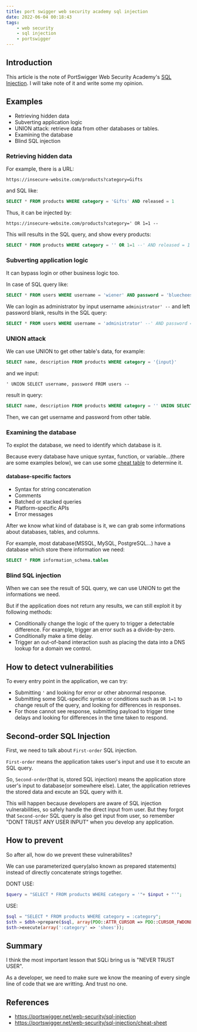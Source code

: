 ```yaml
---
title: port swigger web security academy sql injection
date: 2022-06-04 00:18:43
tags:
    - web security
    - sql injection
    - portswigger
---
```


## Introduction

This article is the note of PortSwigger Web Security Academy's [SQL Injection](https://portswigger.net/web-security/sql-injection). I will take note of it and write some my opinion.

<!-- more -->

## Examples

-   Retrieving hidden data
-   Subverting application logic
-   UNION attack: retrieve data from other databases or tables.
-   Examining the database
-   Blind SQL injection

### Retrieving hidden data

For example, there is a URL:

```
https://insecure-website.com/products?category=Gifts
```

and SQL like:

```SQL
SELECT * FROM products WHERE category = 'Gifts' AND released = 1
```

Thus, it can be injected by:

```
https://insecure-website.com/products?category=' OR 1=1 --
```

This will results in the SQL query, and show every products:

```SQL
SELECT * FROM products WHERE category = '' OR 1=1 --' AND released = 1
```

### Subverting application logic

It can bypass login or other business logic too.

In case of SQL query like:

```SQL
SELECT * FROM users WHERE username = 'wiener' AND password = 'bluecheese'
```

We can login as administrator by input username `administrator' --` and left password blank, results in the SQL query:

```SQL
SELECT * FROM users WHERE username = 'administrator' --' AND password = ''
```

### UNION attack

We can use UNION to get other table's data, for example:

```SQL
SELECT name, description FROM products WHERE category = '{input}'
```

and we input:

```
' UNION SELECT username, password FROM users --
```

result in query:

```SQL
SELECT name, description FROM products WHERE category = '' UNION SELECT username, password FROM users --'
```

Then, we can get username and password from other table.

### Examining the database

To explot the database, we need to identify which database is it.

Because every database have unique syntax, function, or variable...(there are some examples below), we can use some [cheat table](https://portswigger.net/web-security/sql-injection/cheat-sheet) to determine it.

#### database-specific factors

-   Syntax for string concatenation
-   Comments
-   Batched or stacked queries
-   Platform-specific APIs
-   Error messages

After we know what kind of database is it, we can grab some informations about databases, tables, and columns.

For example, most database(MSSQL, MySQL, PostgreSQL...) have a database which store there information we need:

```SQL
SELECT * FROM information_schema.tables
```

### Blind SQL injection

When we can see the result of SQL query, we can use UNION to get the informations we need.

But if the application does not return any results, we can still exploit it by following methods:

-   Conditionally change the logic of the query to trigger a detectable difference. For example, trigger an error such as a divide-by-zero.
-   Conditionally make a time delay.
-   Trigger an out-of-band interaction sush as placing the data into a DNS lookup for a domain we control.

## How to detect vulnerabilities

To every entry point in the application, we can try:

-   Submitting `'` and looking for error or other abnormal response.
-   Submitting some SQL-specific syntax or conditions such as `OR 1=1` to change result of the query, and looking for differences in responses.
-   For those cannot see response, submitting payload to trigger time delays and looking for differences in the time taken to respond.

## Second-order SQL Injection

First, we need to talk about `First-order` SQL injection.

`First-order` means the application takes user's input and use it to excute an SQL query.

So, `Second-order`(that is, stored SQL injection) means the application store user's input to database(or somewhere else). Later, the application retrieves the stored data and excute an SQL query with it.

This will happen because developers are aware of SQL injection vulnerabilities, so safely handle the direct input from user. But they forgot that `Second-order` SQL query is also get input from user, so remember "DONT TRUST ANY USER INPUT" when you develop any application.

## How to prevent

So after all, how do we prevent these vulnerabilites?

We can use parameterized query(also known as prepared statements) instead of directly concatenate strings together.

DONT USE:

```php
$query = "SELECT * FROM products WHERE category = '"+ $input + "'";
```

USE:

```php
$sql = "SELECT * FROM products WHERE category = :category";
$sth = $dbh->prepare($sql, array(PDO::ATTR_CURSOR => PDO::CURSOR_FWDONLY));
$sth->execute(array(':category' => 'shoes'));
```

## Summary

I think the most important lesson that SQLi bring us is "NEVER TRUST USER".

As a developer, we need to make sure we know the meaning of every single line of code that we are writting. And trust no one.

## References

-   <https://portswigger.net/web-security/sql-injection>
-   <https://portswigger.net/web-security/sql-injection/cheat-sheet>
